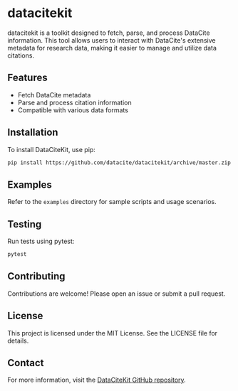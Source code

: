 # datacitekit

datacitekit is a toolkit designed to fetch, parse, and process DataCite information. This tool allows users to interact with DataCite's extensive metadata for research data, making it easier to manage and utilize data citations.

## Features

- Fetch DataCite metadata
- Parse and process citation information
- Compatible with various data formats

## Installation

To install DataCiteKit, use pip:

```bash
pip install https://github.com/datacite/datacitekit/archive/master.zip
```
## Examples

Refer to the `examples` directory for sample scripts and usage scenarios.

## Testing

Run tests using pytest:

```bash
pytest
```

## Contributing

Contributions are welcome! Please open an issue or submit a pull request.

## License

This project is licensed under the MIT License. See the LICENSE file for details.

## Contact

For more information, visit the [DataCiteKit GitHub repository](https://github.com/datacite/datacitekit).
